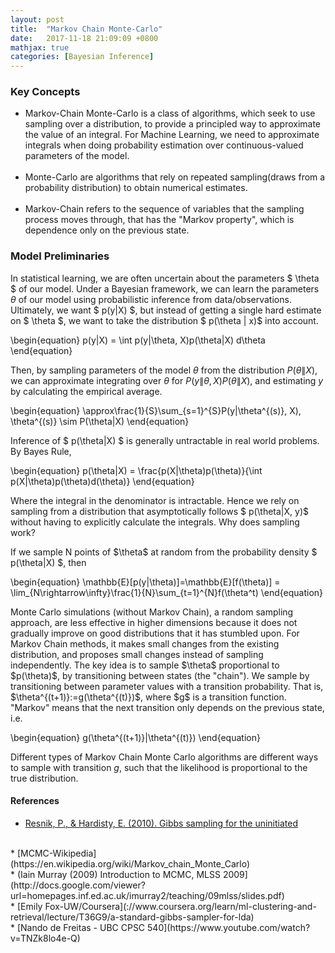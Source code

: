 ```yaml
---
layout: post
title:  "Markov Chain Monte-Carlo"
date:   2017-11-18 21:09:09 +0800
mathjax: true
categories: [Bayesian Inference]
---
```

### Key Concepts
* Markov-Chain Monte-Carlo is a class of algorithms, which seek to use sampling over a distribution, to provide a principled way to approximate the value of an integral. For Machine Learning, we need to approximate integrals when doing probability estimation over continuous-valued parameters of the model.
<br><br>
* Monte-Carlo are algorithms that rely on repeated sampling(draws from a probability distribution) to obtain numerical estimates.
<br><br>
* Markov-Chain refers to the sequence of variables that the sampling process moves through, that has the "Markov property", which is dependence only on the previous state.

### Model Preliminaries

In statistical learning, we are often uncertain about the parameters $ \theta $ of our model. Under a Bayesian framework, we can learn the parameters $\theta$ of our model using probabilistic inference from data/observations.  Ultimately, we want \$ p(y\|X) \$, but instead of getting a single hard estimate on $ \theta $, we want to take the distribution \$ p(\theta \| x)\$ into account. 

\begin{equation}
p(y|X) = \int p(y\|\theta, X)p(\theta\|X) d\theta
\end{equation}

Then, by sampling parameters of the model $\theta$ from  the distribution $P(\theta\|X)$, we can approximate integrating over $\theta$ for $P(y\|\theta, X)P(\theta\|X)$, and estimating $y$ by calculating the empirical average.

\begin{equation}
\approx\frac{1}{S}\sum_{s=1}^{S}P(y\|\theta^{(s)}, X), \theta^{(s)} \sim P(\theta\|X)
\end{equation}

Inference of \$ p(\theta\|X) \$ is generally untractable in real world problems. By Bayes Rule,

\begin{equation}
p(\theta\|X) = \frac{p(X\|\theta)p(\theta)}{\int p(X\|\theta)p(\theta)d(\theta)}
\end{equation}

Where the integral in the denominator is intractable. Hence we rely on sampling from a distribution that asymptotically follows \$ p(\theta\|X, y)\$ without having to explicitly calculate the integrals. Why does sampling work? 

If we sample N points of \$\theta\$ at random from the probability density \$ p(\theta\|X) \$, then 

\begin{equation}
\mathbb{E}[p(y\|\theta)]=\mathbb{E}[f(\theta)] = \lim_{N\rightarrow\infty}\frac{1}{N}\sum_{t=1}^{N}f(\theta^t)
\end{equation}

Monte Carlo simulations (without Markov Chain), a random sampling approach, are less effective in higher dimensions because it does not gradually improve on good distributions that it has stumbled upon. For Markov Chain methods, it makes small changes from the existing distribution, and proposes small changes instead of sampling independently. The key idea is to sample \$\theta\$ proportional to \$p(\theta)\$, by transitioning between states (the "chain"). We sample by transitioning between parameter values with a transition probability. That is, \$\theta^{(t+1)}:=g(\theta^{(t)})\$, where \$g\$ is a transition function. "Markov" means that the next transition only depends on the previous state, i.e.

\begin{equation}
g(\theta^{(t+1)}\|\theta^{(t)})
\end{equation}

Different types of Markov Chain Monte Carlo algorithms are different ways to sample with transition $g$, such that the likelihood is proportional to the true distribution. 


#### References
* [Resnik, P., & Hardisty, E. (2010). Gibbs sampling for the uninitiated](https://www.cs.umd.edu/~hardisty/papers/gsfu.pdf)
<br>
* [MCMC-Wikipedia](https://en.wikipedia.org/wiki/Markov_chain_Monte_Carlo)
<br>
* (Iain Murray (2009) Introduction to MCMC, MLSS 2009](http://docs.google.com/viewer?url=homepages.inf.ed.ac.uk/imurray2/teaching/09mlss/slides.pdf)
<br>
* [Emily Fox-UW/Coursera](://www.coursera.org/learn/ml-clustering-and-retrieval/lecture/T36G9/a-standard-gibbs-sampler-for-lda)
<br>
* [Nando de Freitas - UBC CPSC 540](https://www.youtube.com/watch?v=TNZk8lo4e-Q)

